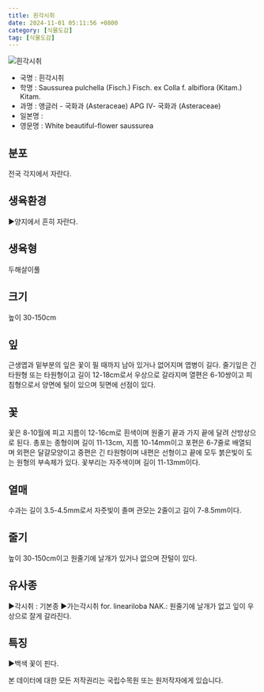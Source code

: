 ```yaml
---
title: 흰각시취
date: 2024-11-01 05:11:56 +0800
category: [식물도감]
tag: [식물도감]
---
```




![흰각시취](/fileUpload/plants/basic/Compositae/Saussurea/16510/2_th2.JPG)
- 국명 : 흰각시취
- 학명 : Saussurea pulchella (Fisch.) Fisch. ex Colla f. albiflora (Kitam.) Kitam.
- 과명 : 앵글러 - 국화과 (Asteraceae) APG Ⅳ- 국화과 (Asteraceae)
- 일본명 : 
- 영문명 : White beautiful-flower saussurea


## 분포
전국 각지에서 자란다.
## 생육환경
▶양지에서 흔히 자란다.
## 생육형
두해살이풀
## 크기
높이 30-150cm
## 잎
근생엽과 밑부분의 잎은 꽃이 필 때까지 남아 있거나 없어지며 엽병이 길다. 줄기잎은 긴 타원형 또는 타원형이고 길이 12-18cm로서 우상으로 갈라지며 열편은 6-10쌍이고 피침형으로서 양면에 털이 있으며 뒷면에 선점이 있다.
## 꽃
꽃은  8-10월에 피고 지름이 12-16cm로 흰색이며 원줄기 끝과 가지 끝에 달려 산방상으로 된다. 총포는 종형이며 길이 11-13cm, 지름 10-14mm이고 포편은 6-7줄로 배열되며 외편은 달걀모양이고 중편은 긴 타원형이며 내편은 선형이고 끝에 모두 붉은빛이 도는 원형의 부속체가 있다. 꽃부리는 자주색이며 길이 11-13mm이다.
## 열매
수과는 길이 3.5-4.5mm로서 자줏빛이 졸며 관모는 2줄이고 길이 7-8.5mm이다.
## 줄기
높이 30-150cm이고 원줄기에 날개가 있거나 없으며 잔털이 있다.
## 유사종
▶각시취 : 기본종▶가는각시취 for. lineariloba NAK.: 원줄기에 날개가 없고 잎이 우상으로 잘게 갈라진다.
## 특징
▶백색 꽃이 핀다.






본 데이터에 대한 모든 저작권리는 국립수목원 또는 원저작자에게 있습니다.
